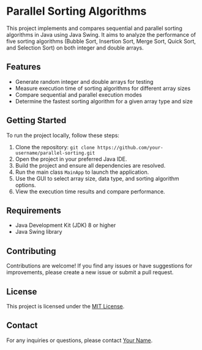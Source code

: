 # Parallel Sorting Algorithms

This project implements and compares sequential and parallel sorting algorithms in Java using Java Swing. It aims to analyze the performance of five sorting algorithms (Bubble Sort, Insertion Sort, Merge Sort, Quick Sort, and Selection Sort) on both integer and double arrays.

## Features

- Generate random integer and double arrays for testing
- Measure execution time of sorting algorithms for different array sizes
- Compare sequential and parallel execution modes
- Determine the fastest sorting algorithm for a given array type and size

## Getting Started

To run the project locally, follow these steps:

1. Clone the repository: `git clone https://github.com/your-username/parallel-sorting.git`
2. Open the project in your preferred Java IDE.
3. Build the project and ensure all dependencies are resolved.
4. Run the main class `MainApp` to launch the application.
5. Use the GUI to select array size, data type, and sorting algorithm options.
6. View the execution time results and compare performance.

## Requirements

- Java Development Kit (JDK) 8 or higher
- Java Swing library

## Contributing

Contributions are welcome! If you find any issues or have suggestions for improvements, please create a new issue or submit a pull request.

## License

This project is licensed under the [MIT License](LICENSE).

## Contact

For any inquiries or questions, please contact [Your Name](mailto:your-email@example.com).
